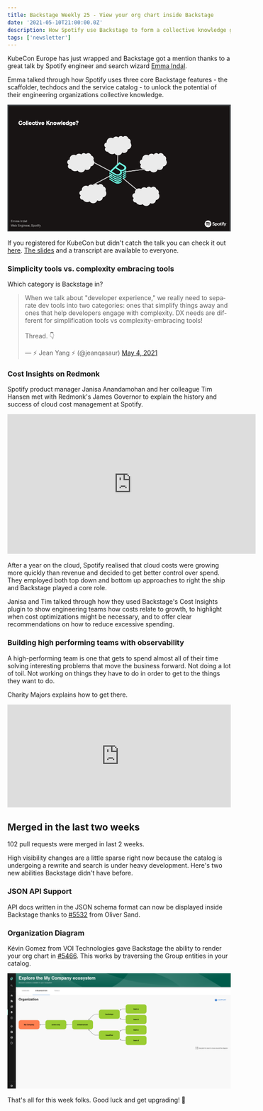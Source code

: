 ```yaml
---
title: Backstage Weekly 25 - View your org chart inside Backstage
date: '2021-05-10T21:00:00.0Z'
description: How Spotify use Backstage to form a collective knowledge graph and control cloud costs.
tags: ['newsletter']
---
```


KubeCon Europe has just wrapped and Backstage got a mention thanks to a great talk by Spotify engineer and search wizard [Emma Indal](https://twitter.com/emmaindal).

Emma talked through how Spotify uses three core Backstage features - the scaffolder, techdocs and the service catalog - to unlock the potential of their engineering organizations collective knowledge.

![clouds surrounding and linked to a Backstage logo in the center](./collective-knowledge.png)

If you registered for KubeCon but didn't catch the talk you can check it out [here](https://kccnceu2021.sched.com/event/iE4G/). [The slides](<https://static.sched.com/hosted_files/kccnceu2021/d4/TechDocs_ Unlocking the Potential of Engineers’ Collective Knowledge_.pdf>) and a transcript are available to everyone.

### Simplicity tools vs. complexity embracing tools

Which category is Backstage in?

<blockquote class="twitter-tweet"><p lang="en" dir="ltr">When we talk about &quot;developer experience,&quot; we really need to separate dev tools into two categories: ones that simplify things away and ones that help developers engage with complexity. DX needs are different for simplification tools vs complexity-embracing tools!<br><br>Thread. 👇</p>&mdash; ⚡️ Jean Yang ⚡️ (@jeanqasaur) <a href="https://twitter.com/jeanqasaur/status/1389645922183696384?ref_src=twsrc%5Etfw">May 4, 2021</a></blockquote>

### Cost Insights on Redmonk

Spotify product manager Janisa Anandamohan and her colleague Tim Hansen met with Redmonk's James Governor to explain the history and success of cloud cost management at Spotify.

<iframe width="560" height="315" src="https://www.youtube.com/embed/5GN2ucN1Lxs" title="YouTube video player" frameborder="0" allow="accelerometer; autoplay; clipboard-write; encrypted-media; gyroscope; picture-in-picture" allowfullscreen></iframe>

After a year on the cloud, Spotify realised that cloud costs were growing more quickly than revenue and decided to get better control over spend. They employed both top down and bottom up approaches to right the ship and Backstage played a core role.

Janisa and Tim talked through how they used Backstage's Cost Insights plugin to show engineering teams how costs relate to growth, to highlight when cost optimizations might be necessary, and to offer clear recommendations on how to reduce excessive spending.

### Building high performing teams with observability

A high-performing team is one that gets to spend almost all of their time solving interesting problems that move the business forward. Not doing a lot of toil. Not working on things they have to do in order to get to the things they want to do.

Charity Majors explains how to get there.

<iframe src="https://open.spotify.com/embed/episode/0W71x1QG54QO7sDFTlWH53" width="100%" height="232" frameborder="0" allowtransparency="true" allow="encrypted-media"></iframe>

## Merged in the last two weeks

102 pull requests were merged in last 2 weeks. 

High visibility changes are a little sparse right now because the catalog is undergoing a rewrite and search is under heavy development. Here's two new abilities Backstage didn't have before.

### JSON API Support
API docs written in the JSON schema format can now be displayed inside Backstage thanks to [#5532](https://github.com/backstage/backstage/pull/5532) from Oliver Sand.

### Organization Diagram

Kévin Gomez from VOI Technologies gave Backstage the ability to render your org chart in [#5466](https://github.com/backstage/backstage/pull/5466). This works by traversing the Group entities in your catalog.

![tree structure made of org and team names with lines between them](./org-diagram.png)

That's all for this week folks. Good luck and get upgrading! 🚀
